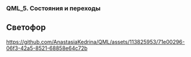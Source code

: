 ### QML_5. Состояния и переходы
## Светофор

https://github.com/AnastasiaKedrina/QML/assets/113825953/71e00296-06f3-42a5-8521-68858e64c72b

